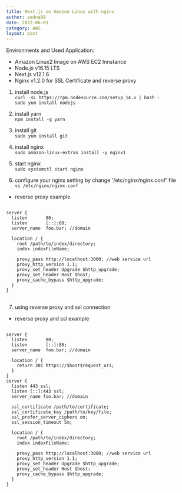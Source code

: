 ```yaml
---
title: Next.js on Amazon Linux with nginx
author: sedna99
date: 2022-06-01
category: AWS
layout: post
---
```


Environments and Used Application:  
- Amazon Linux2 Image on AWS EC2 Innstance  
- Node.js v16.15 LTS  
- Next.js v12.1.6  
- Nginx v1.2.0 for SSL Certificate and reverse proxy  

1. install node.js  
```curl -sL https://rpm.nodesource.com/setup_14.x | bash -```  
```sudo yum install nodejs```   

2. install yarn  
```npm install -g yarn```  

3. install git  
```sudo yum install git```  

4. install nginx  
```sudo amazon-linux-extras install -y nginx1```  

5. start nginx  
```sudo systemctl start nginx```  

6. configure your nginx setting by change '/etc/nginx/nginx.conf' file  
```vi /etc/nginx/nginx.conf```  
- reverse proxy example  
<pre>
<code>
server {  
  listen       80;  
  listen       [::]:80;  
  server_name  foo.bar; //domain  

  location / {  
    root /path/to/index/directory;  
    index indexFileName;  

    proxy_pass http://localhost:3000; //web service url  
    proxy_http_version 1.1;  
    proxy_set_header Upgrade $http_upgrade;  
    proxy_set_header Host $host;  
    proxy_cache_bypass $http_upgrade;  
  }  
}  
</code>
</pre>

7. using reverse proxy and ssl connection  
- reverse proxy and ssl example   
<pre>
<code>
server {  
  listen       80;  
  listen       [::]:80;  
  server_name  foo.bar; //domain  

  location / {  
    return 301 https://&#36;host&#36;request_uri;  
  }  
}  
server {  
  listen 443 ssl;  
  listen [::]:443 ssl;  
  server_name foo.bar; //domain  

  ssl_certificate /path/to/certificate;  
  ssl_certificate_key /path/to/key/file;  
  ssl_prefer_server_ciphers on;  
  ssl_session_timeout 5m;  

  location / {  
    root /path/to/index/directory;  
    index indexFileName;  

    proxy_pass http://localhost:3000; //web service url  
    proxy_http_version 1.1;  
    proxy_set_header Upgrade $http_upgrade;  
    proxy_set_header Host $host;  
    proxy_cache_bypass $http_upgrade;  
  }  
}  
</code>
</pre>